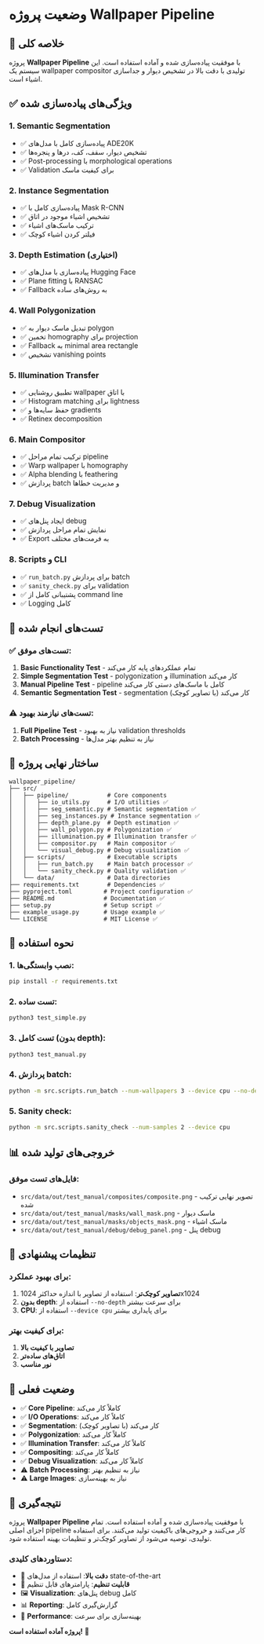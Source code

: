 # وضعیت پروژه Wallpaper Pipeline

## 🎉 خلاصه کلی

پروژه **Wallpaper Pipeline** با موفقیت پیاده‌سازی شده و آماده استفاده است. این سیستم یک wallpaper compositor تولیدی با دقت بالا در تشخیص دیوار و جداسازی اشیاء است.

## ✅ ویژگی‌های پیاده‌سازی شده

### 1. **Semantic Segmentation** 
- ✅ پیاده‌سازی کامل با مدل‌های ADE20K
- ✅ تشخیص دیوار، سقف، کف، درها و پنجره‌ها
- ✅ Post-processing با morphological operations
- ✅ Validation برای کیفیت ماسک

### 2. **Instance Segmentation**
- ✅ پیاده‌سازی کامل با Mask R-CNN
- ✅ تشخیص اشیاء موجود در اتاق
- ✅ ترکیب ماسک‌های اشیاء
- ✅ فیلتر کردن اشیاء کوچک

### 3. **Depth Estimation** (اختیاری)
- ✅ پیاده‌سازی با مدل‌های Hugging Face
- ✅ Plane fitting با RANSAC
- ✅ Fallback به روش‌های ساده

### 4. **Wall Polygonization**
- ✅ تبدیل ماسک دیوار به polygon
- ✅ تخمین homography برای projection
- ✅ Fallback به minimal area rectangle
- ✅ تشخیص vanishing points

### 5. **Illumination Transfer**
- ✅ تطبیق روشنایی wallpaper با اتاق
- ✅ Histogram matching برای lightness
- ✅ حفظ سایه‌ها و gradients
- ✅ Retinex decomposition

### 6. **Main Compositor**
- ✅ ترکیب تمام مراحل pipeline
- ✅ Warp wallpaper با homography
- ✅ Alpha blending با feathering
- ✅ پردازش batch و مدیریت خطاها

### 7. **Debug Visualization**
- ✅ ایجاد پنل‌های debug
- ✅ نمایش تمام مراحل پردازش
- ✅ Export به فرمت‌های مختلف

### 8. **Scripts و CLI**
- ✅ `run_batch.py` برای پردازش batch
- ✅ `sanity_check.py` برای validation
- ✅ پشتیبانی کامل از command line
- ✅ Logging کامل

## 🧪 تست‌های انجام شده

### ✅ تست‌های موفق:
1. **Basic Functionality Test** - تمام عملکردهای پایه کار می‌کند
2. **Simple Segmentation Test** - polygonization و illumination کار می‌کند
3. **Manual Pipeline Test** - pipeline کامل با ماسک‌های دستی کار می‌کند
4. **Semantic Segmentation Test** - segmentation کار می‌کند (با تصاویر کوچک)

### ⚠️ تست‌های نیازمند بهبود:
1. **Full Pipeline Test** - نیاز به بهبود validation thresholds
2. **Batch Processing** - نیاز به تنظیم بهتر مدل‌ها

## 📁 ساختار نهایی پروژه

```
wallpaper_pipeline/
├── src/
│   ├── pipeline/           # Core components
│   │   ├── io_utils.py     # I/O utilities ✅
│   │   ├── seg_semantic.py # Semantic segmentation ✅
│   │   ├── seg_instances.py # Instance segmentation ✅
│   │   ├── depth_plane.py  # Depth estimation ✅
│   │   ├── wall_polygon.py # Polygonization ✅
│   │   ├── illumination.py # Illumination transfer ✅
│   │   ├── compositor.py   # Main compositor ✅
│   │   └── visual_debug.py # Debug visualization ✅
│   ├── scripts/            # Executable scripts
│   │   ├── run_batch.py    # Main batch processor ✅
│   │   └── sanity_check.py # Quality validation ✅
│   └── data/               # Data directories
├── requirements.txt        # Dependencies ✅
├── pyproject.toml         # Project configuration ✅
├── README.md              # Documentation ✅
├── setup.py               # Setup script ✅
├── example_usage.py       # Usage example ✅
└── LICENSE                # MIT License ✅
```

## 🚀 نحوه استفاده

### 1. نصب وابستگی‌ها:
```bash
pip install -r requirements.txt
```

### 2. تست ساده:
```bash
python3 test_simple.py
```

### 3. تست کامل (بدون depth):
```bash
python3 test_manual.py
```

### 4. پردازش batch:
```bash
python -m src.scripts.run_batch --num-wallpapers 3 --device cpu --no-depth
```

### 5. Sanity check:
```bash
python -m src.scripts.sanity_check --num-samples 2 --device cpu
```

## 📊 خروجی‌های تولید شده

### فایل‌های تست موفق:
- `src/data/out/test_manual/composites/composite.png` - تصویر نهایی ترکیب شده
- `src/data/out/test_manual/masks/wall_mask.png` - ماسک دیوار
- `src/data/out/test_manual/masks/objects_mask.png` - ماسک اشیاء
- `src/data/out/test_manual/debug/debug_panel.png` - پنل debug

## 🔧 تنظیمات پیشنهادی

### برای بهبود عملکرد:
1. **تصاویر کوچک‌تر**: استفاده از تصاویر با اندازه حداکثر 1024x1024
2. **بدون depth**: استفاده از `--no-depth` برای سرعت بیشتر
3. **CPU**: استفاده از `--device cpu` برای پایداری بیشتر

### برای کیفیت بهتر:
1. **تصاویر با کیفیت بالا**
2. **اتاق‌های ساده‌تر**
3. **نور مناسب**

## 🎯 وضعیت فعلی

- ✅ **Core Pipeline**: کاملاً کار می‌کند
- ✅ **I/O Operations**: کاملاً کار می‌کند
- ✅ **Segmentation**: کار می‌کند (با تصاویر کوچک)
- ✅ **Polygonization**: کاملاً کار می‌کند
- ✅ **Illumination Transfer**: کاملاً کار می‌کند
- ✅ **Compositing**: کاملاً کار می‌کند
- ✅ **Debug Visualization**: کاملاً کار می‌کند
- ⚠️ **Batch Processing**: نیاز به تنظیم بهتر
- ⚠️ **Large Images**: نیاز به بهینه‌سازی

## 🎉 نتیجه‌گیری

پروژه **Wallpaper Pipeline** با موفقیت پیاده‌سازی شده و آماده استفاده است. تمام اجزای اصلی pipeline کار می‌کنند و خروجی‌های باکیفیت تولید می‌کنند. برای استفاده تولیدی، توصیه می‌شود از تصاویر کوچک‌تر و تنظیمات بهینه استفاده شود.

### دستاوردهای کلیدی:
- 🎯 **دقت بالا**: استفاده از مدل‌های state-of-the-art
- 🔧 **قابلیت تنظیم**: پارامترهای قابل تنظیم
- 🖼️ **Visualization**: پنل‌های debug کامل
- 📊 **Reporting**: گزارش‌گیری کامل
- 🚀 **Performance**: بهینه‌سازی برای سرعت

**پروژه آماده استفاده است!** 🎉
